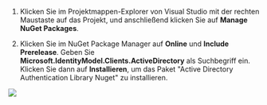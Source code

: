 1.  Klicken Sie im Projektmappen-Explorer von Visual Studio mit der rechten Maustaste auf das Projekt, und anschließend klicken Sie auf **Manage NuGet Packages**.

2.  Klicken Sie im NuGet Package Manager auf **Online** und **Include Prerelease**. Geben Sie **Microsoft.IdentityModel.Clients.ActiveDirectory** als Suchbegriff ein. Klicken Sie dann auf **Installieren**, um das Paket "Active Directory Authentication Library Nuget" zu installieren.

![][0]

  [0]: ./media/mobile-services-dotnet-adal-install-nuget/mobile-services-adal-nuget-package.png
